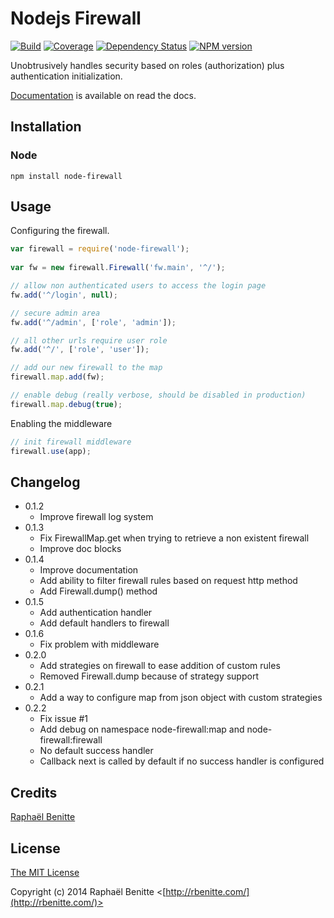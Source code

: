 # Nodejs Firewall

[![Build](https://travis-ci.org/plouc/node-firewall.png)](https://travis-ci.org/plouc/node-firewall)
[![Coverage](https://coveralls.io/repos/plouc/node-firewall/badge.png?branch=master)](https://coveralls.io/r/plouc/node-firewall?branch=master)
[![Dependency Status](https://david-dm.org/plouc/node-firewall.png)](https://david-dm.org/plouc/node-firewall)
[![NPM version](https://badge.fury.io/js/node-firewall.png)](http://badge.fury.io/js/node-firewall)

Unobtrusively handles security based on roles (authorization) plus authentication initialization.

[Documentation](http://node-firewall.readthedocs.org/en/latest/) is available on read the docs.

## Installation

### Node

```
npm install node-firewall
```

## Usage

Configuring the firewall.

```javascript
var firewall = require('node-firewall');
    
var fw = new firewall.Firewall('fw.main', '^/');

// allow non authenticated users to access the login page
fw.add('^/login', null);

// secure admin area
fw.add('^/admin', ['role', 'admin']);

// all other urls require user role
fw.add('^/', ['role', 'user']);

// add our new firewall to the map
firewall.map.add(fw);

// enable debug (really verbose, should be disabled in production)
firewall.map.debug(true);
```

Enabling the middleware

```javascript
// init firewall middleware
firewall.use(app);
```

## Changelog

* 0.1.2
  - Improve firewall log system
* 0.1.3
  - Fix FirewallMap.get when trying to retrieve a non existent firewall
  - Improve doc blocks
* 0.1.4
  - Improve documentation
  - Add ability to filter firewall rules based on request http method
  - Add Firewall.dump() method
* 0.1.5
  - Add authentication handler
  - Add default handlers to firewall
* 0.1.6
  - Fix problem with middleware
* 0.2.0
  - Add strategies on firewall to ease addition of custom rules
  - Removed Firewall.dump because of strategy support
* 0.2.1
  - Add a way to configure map from json object with custom strategies
* 0.2.2
  - Fix issue #1
  - Add debug on namespace node-firewall:map and node-firewall:firewall
  - No default success handler
  - Callback next is called by default if no success handler is configured

## Credits

[Raphaël Benitte](http://github.com/plouc)

## License

[The MIT License](http://opensource.org/licenses/MIT)

Copyright (c) 2014 Raphaël Benitte <[http://rbenitte.com/](http://rbenitte.com/)>
